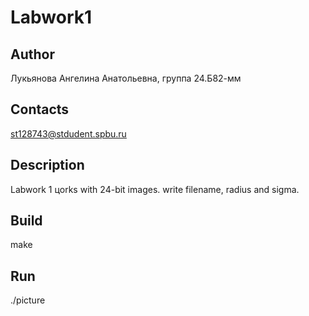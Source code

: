 # Labwork1
## Author
Лукьянова Ангелина Анатольевна, группа 24.Б82-мм
## Contacts
st128743@stdudent.spbu.ru
## Description
Labwork 1 цorks with 24-bit images.
write filename, radius and sigma.
## Build
make
## Run
./picture
